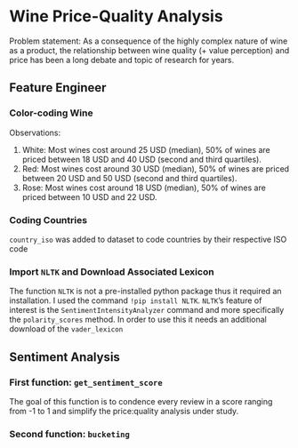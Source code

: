 # Wine Price-Quality Analysis

Problem statement: As a consequence of the highly complex nature of wine as a product, the relationship between wine quality (+ value perception) and price has been a long debate and topic of research for years.


## Feature Engineer

### Color-coding Wine
Observations:
1. White: Most wines cost around 25 USD (median), 50% of wines are priced between 18 USD and 40 USD (second and third quartiles).
2. Red: Most wines cost around 30 USD (median), 50% of wines are priced between 20 USD and 50 USD (second and third quartiles).
3. Rose: Most wines cost around 18 USD (median), 50% of wines are priced between 10 USD and 22 USD.

### Coding Countries
`country_iso` was added to dataset to code countries by their respective ISO code

### Import `NLTK` and Download Associated Lexicon
The function `NLTK` is not a pre-installed python package thus it required an installation. I used the command `!pip install NLTK`. `NLTK`’s feature of interest is the `SentimentIntensityAnalyzer` command and more specifically the `polarity_scores` method. In order to use this it needs an additional download of the `vader_lexicon`

## Sentiment Analysis
### First function: `get_sentiment_score`
The goal of this function is to condence every review in a score ranging from -1 to 1 and simplify the price:quality analysis under study. 

### Second function: `bucketing`
